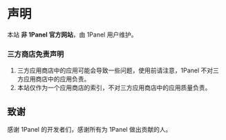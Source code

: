 # 声明

本站 **非 1Panel 官方网站**，由 1Panel 用户维护。

### 三方商店免责声明

1. 三方应用商店中的应用可能会导致一些问题，使用前请注意，1Panel 不对三方应用商店中的应用负责。
2. 本站仅作为一个应用商店的索引，不对三方应用商店中的应用质量负责。

## 致谢

感谢 1Panel 的开发者们，感谢所有为 1Panel 做出贡献的人。
